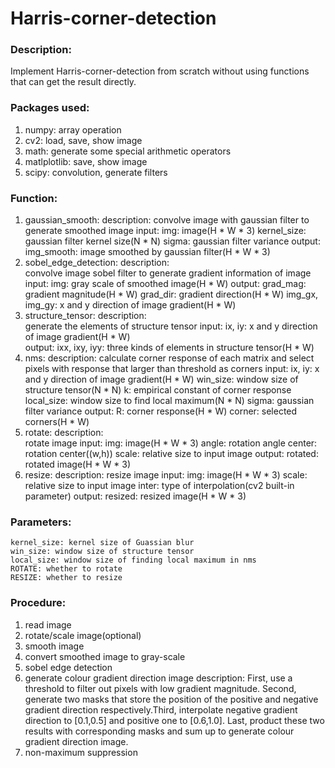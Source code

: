 # Harris-corner-detection

### Description:
Implement Harris-corner-detection from scratch without using functions that can get the result directly.

### Packages used:
1. numpy: array operation
2. cv2: load, save, show image
3. math: generate some special arithmetic operators
4. matlplotlib: save, show image
5. scipy: convolution, generate filters

### Function:
1. gaussian_smooth: 
    description:
        convolve image with gaussian filter to generate smoothed image
    input: 
        img: image(H * W * 3)
        kernel_size: gaussian filter kernel size(N * N)
        sigma: gaussian filter variance
    output: 
        img_smooth: image smoothed by gaussian filter(H * W * 3)
2. sobel_edge_detection: 
    description:    
        convolve image sobel filter to generate gradient information of image
    input: 
        img: gray scale of smoothed image(H * W)
    output: 
        grad_mag: gradient magnitude(H * W)
        grad_dir: gradient direction(H * W)
        img_gx, img_gy: x and y direction of image gradient(H * W)
3. structure_tensor: 
    description:    
        generate the elements of structure tensor
    input:
        ix, iy: x and y direction of image gradient(H * W)      
    output:
        ixx, ixy, iyy: three kinds of elements in structure tensor(H * W)
4. nms: 
    description:
        calculate corner response of each matrix and select pixels with response 
        that larger than threshold as corners
    input:
        ix, iy: x and y direction of image gradient(H * W)
        win_size: window size of structure tensor(N * N)
        k: empirical constant of corner response
        local_size: window size to find local maximum(N * N)
        sigma: gaussian filter variance
    output:
        R: corner response(H * W)
        corner: selected corners(H * W)    
5. rotate: 
    description:    
        rotate image
    input:
        img: image(H * W * 3)
        angle: rotation angle
        center: rotation center((w,h))
        scale: relative size to input image
    output:
        rotated: rotated image(H * W * 3)
6. resize:
    description:
        resize image
    input:
        img: image(H * W * 3)
        scale: relative size to input image
        inter: type of interpolation(cv2 built-in parameter)
    output:
        resized: resized image(H * W * 3)

### Parameters:
    kernel_size: kernel size of Guassian blur
    win_size: window size of structure tensor
    local_size: window size of finding local maximum in nms
    ROTATE: whether to rotate
    RESIZE: whether to resize

### Procedure:
1. read image    
2. rotate/scale image(optional)
3. smooth image
4. convert smoothed image to gray-scale
5. sobel edge detection
6. generate colour gradient direction image
    description:
        First, use a threshold to filter out pixels with low gradient magnitude.
        Second, generate two masks that store the position of the positive and 
        negative gradient direction respectively.Third, interpolate negative 
        gradient direction to [0.1,0.5] and positive one to [0.6,1.0]. Last, 
        product these two results with corresponding masks and sum up to generate
        colour gradient direction image.
7. non-maximum suppression
